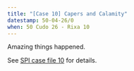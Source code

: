 ```yaml
---
title: "[Case 10] Capers and Calamity"
datestamp: 50-04-26/0
when: 50 Cudo 26 - Rixa 10
---
```


Amazing things happened.

See [SPI case file 10](https://docs.google.com/document/d/1bFcyQ_CyjOfxFyk81IX4171ti6_rvCIj2BjJy9q_GgQ/edit) for details.
